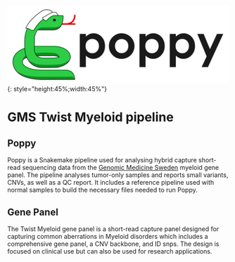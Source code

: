![poppy-light](static/poppy_light.svg){: style="height:45%;width:45%"}

# GMS Twist Myeloid pipeline
## Poppy
Poppy is a Snakemake pipeline used for analysing hybrid capture short-read sequencing data from the [Genomic Medicine Sweden](https://genomicmedicine.se/en/) myeloid gene panel. The pipeline analyses tumor-only samples and reports small variants, CNVs, as well as a QC report. It includes a reference pipeline used with normal samples to build the necessary files needed to run Poppy.
<!-- Somthing about that is it tested before releases? -->

## Gene Panel
The Twist Myeloid gene panel is a short-read capture panel designed for capturing common aberrations in Myeloid disorders which includes a comprehensive gene panel, a CNV backbone, and ID snps. The design is focused on clinical use but can also be used for research applications. 
<!-- TE XXXXX id needed -->


